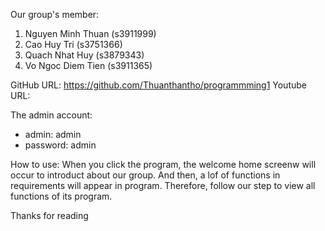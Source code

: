 Our group's member:
1. Nguyen Minh Thuan (s3911999)
2. Cao Huy Tri (s3751366)
3. Quach Nhat Huy (s3879343)
4. Vo Ngoc Diem Tien (s3911365)

GitHub URL: https://github.com/Thuanthantho/programmming1
Youtube URL: 

The admin account: 
+ admin: admin
+ password: admin

How to use:
When you click the program, the welcome home screenw will occur to introduct about our group. And then, a lof of functions in requirements will appear in program. Therefore, follow our step to view all functions of its program.

Thanks for reading
